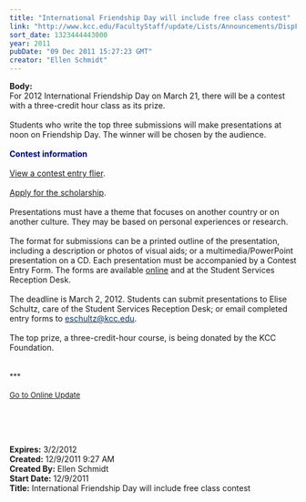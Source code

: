 ```yaml
---
title: "International Friendship Day will include free class contest"
link: "http://www.kcc.edu/FacultyStaff/update/Lists/Announcements/DispForm.aspx?ID=551"
sort_date: 1323444443000
year: 2011
pubDate: "09 Dec 2011 15:27:23 GMT"
creator: "Ellen Schmidt"
---
```


<div><b>Body:</b> <div class="ExternalClass8EBFB1184A454DE6ADD9EA1116ECA738">
<div>For 2012 International Friendship Day on March 21, there will be a contest with a three-credit hour class as its prize.</div>
<div><br />Students who write the top three submissions will make presentations at noon on Friendship Day. The winner will be chosen by the audience.</div>
<div><br /><strong><font color="#000080">Contest information<br /></font></strong> <br /><a href="/Documents/FriendDayScholarshipflier_2011.pdf">View a contest entry flier</a>.<br /> <br /><a href="/Documents/friendshipday-contest2012.pdf">Apply for the scholarship</a>. 
<div> </div>
<div>
<div>Presentations must have a theme that focuses on another country or on another culture. They may be based on personal experiences or research. <br /> <br />The format for submissions can be a printed outline of the presentation, including a description or photos of visual aids; or a multimedia/PowerPoint presentation on a CD. Each presentation must be accompanied by a Contest Entry Form. The forms are available <a href="/Documents/friendshipday-contest2012.pdf">online</a> and at the Student Services Reception Desk.</div>
<div> </div>
<div>The deadline is March 2, 2012. Students can submit presentations to Elise Schultz, care of the Student Services Reception Desk; or email completed entry forms to <a href="mailto:eschultz@kcc.edu"><font color="#003768">eschultz@kcc.edu</font></a>.<br /> <br />The top prize, a three-credit-hour course, is being donated by the KCC Foundation.</div>
<div> </div>
<div>
<div> </div>
<div>
<div><font size="2">***</font></div>
<div><font size="2"></font> </div>
<div><font color="#003768" size="2"><a href="/FacultyStaff/update/Pages/dailyupdate.aspx">Go to Online Update</a></font><font size="2"></font></div>
<div><font size="2"></font> </div>
<p><br /> </p></div></div></div></div></div></div>
<div><b>Expires:</b> 3/2/2012</div>
<div><b>Created:</b> 12/9/2011 9:27 AM</div>
<div><b>Created By:</b> Ellen Schmidt</div>
<div><b>Start Date:</b> 12/9/2011</div>
<div><b>Title:</b> International Friendship Day will include free class contest</div>
